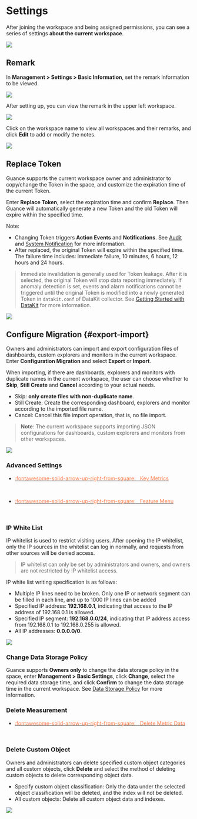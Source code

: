 # Settings

After joining the workspace and being assigned permissions, you can see a series of settings **about the current workspace**.
 
![](img/3.space_management_6.png)

## Remark

In **Management > Settings > Basic Information**, set the remark information to be viewed.

![](img/3.space_management_7.1.png)

After setting up, you can view the remark in the upper left workspace.

![](img/3.space_management_7.png)

Click on the workspace name to view all workspaces and their remarks, and click **Edit** to add or modify the notes.

![](img/3.space_management_7.2.png)

## Replace Token

Guance supports the current workspace owner and administrator to copy/change the Token in the space, and customize the expiration time of the current Token. 

Enter **Replace Token**, select the expiration time and confirm **Replace**. Then Guance will automatically generate a new Token and the old Token will expire within the specified time.

Note:

- Changing Token triggers **Action Events** and **Notifications**. See [Audit](../../management/operation-audit.md) and [System Notification](../../management/system-notification.md) for more information.  
- After replaced, the original Token will expire within the specified time. The failure time includes: immediate failure, 10 minutes, 6 hours, 12 hours and 24 hours.<br/>
> Immediate invalidation is generally used for Token leakage. After it is selected, the original Token will stop data reporting immediately. If anomaly detection is set, events and alarm notifications cannot be triggered until the original Token is modified into a newly generated Token in `datakit.conf` of DataKit collector. See [Getting Started with DataKit](../../datakit/datakit-conf.md) for more information.

![](img/datakit.png)

## Configure Migration {#export-import}

Owners and administrators can import and export configuration files of dashboards, custom explorers and monitors in the current workspace.   
Enter **Configuration Migration** and select **Export** or **Import**.

When importing, if there are dashboards, explorers and monitors with duplicate names in the current workspace, the user can choose whether to **Skip**, **Still Create** and **Cancel** according to your actual needs.

- Skip: **only create files with non-duplicate name**.  
- Still Create: Create the corresponding dashboard, explorers and monitor according to the imported file name.  
- Cancel: Cancel this file import operation, that is, no file import.

> **Note**: The current workspace supports importing JSON configurations for dashboards, custom explorers and monitors from other workspaces.

![](img/5.input_rename_1.png)

### Advanced Settings

<div class="grid cards" markdown>

- [<font color="coral"> :fontawesome-solid-arrow-up-right-from-square: &nbsp; Key Metrics</font>](key-metrics.md#)

<br/>

</div>


<div class="grid cards" markdown>

- [<font color="coral"> :fontawesome-solid-arrow-up-right-from-square: &nbsp; Feature Menu</font>](customized-menu.md#)

<br/>

</div>

### IP White List

IP whitelist is used to restrict visiting users. After opening the IP whitelist, only the IP sources in the whitelist can log in normally, and requests from other sources will be denied access.

> IP whitelist can only be set by administrators and owners, and owners are not restricted by IP whitelist access.

IP white list writing specification is as follows:

- Multiple IP lines need to be broken. Only one IP or network segment can be filled in each line, and up to 1000 IP lines can be added
- Specified IP address: **192.168.0.1**, indicating that access to the IP address of 192.168.0.1 is allowed.
- Specified IP segment: **192.168.0.0/24**, indicating that IP address access from 192.168.0.1 to 192.168.0.255 is allowed.
- All IP addresses: **0.0.0.0/0**.

![](img/6.space_ip_1.png)

### Change Data Storage Policy

Guance supports **Owners only** to change the data storage policy in the space, enter **Management > Basic Settings**, click **Change**, select the required data storage time, and click **Confirm** to change the data storage time in the current workspace. See [Data Storage Policy](../../billing/billing-method/data-storage.md) for more information.

### Delete Measurement

<div class="grid cards" markdown>

- [<font color="coral"> :fontawesome-solid-arrow-up-right-from-square: &nbsp; Delete Metric Data</font>](../../metrics/collection.md#delete)

<br/>

</div>

### Delete Custom Object

Owners and administrators can delete specified custom object categories and all custom objects, click **Delete** and select the method of deleting custom objects to delete corresponding object data.

- Specify custom object classification: Only the data under the selected object classification will be deleted, and the index will not be deleted.  
- All custom objects: Delete all custom object data and indexes.

![](img/7.custom_cloud_3.png)



